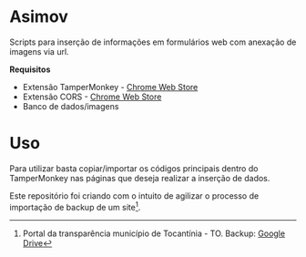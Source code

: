 # Asimov
Scripts para inserção de informações em formulários web com anexação de imagens via url.

**Requisitos**
- Extensão TamperMonkey - [Chrome Web Store](https://chrome.google.com/webstore/detail/tampermonkey/dhdgffkkebhmkfjojejmpbldmpobfkfo)
- Extensão CORS - [Chrome Web Store](https://chrome.google.com/webstore/detail/allow-cors-access-control/lhobafahddgcelffkeicbaginigeejlf)
- Banco de dados/imagens

# Uso
Para utilizar basta copiar/importar os códigos principais dentro do TamperMonkey nas páginas que deseja realizar a inserção de dados.

Este repositório foi criando com o intuito de agilizar o processo de importação de backup de um site[^1].

[^1]:
    Portal da transparência município de Tocantínia - TO. Backup: [Google Drive](https://drive.google.com/file/d/1RnHIrJ2czr8poRW74Dv4huVDthQnwquD/view?usp=sharing) 
